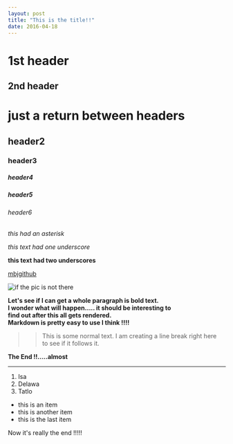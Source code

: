 ```yaml
---
layout: post
title: "This is the title!!"
date: 2016-04-18
---
```




1st header
====

2nd header
----




# just a return between headers #

## header2 ##    

### header3 ###    

##### header4 ####   

##### header5 #####    

###### header6 ######    


*this had an asterisk*  

_this text had one underscore_  

__this text had two underscores__   

[mbjgithub](https://github.com/)  

[img1]:http://img.lum.XXdolimg.com/v1/images/character_mickeymouse_home_mickey_notemplate_3a0db1b2.jpeg?region=0,0,600,600&width=320  "MM Title"
![if the pic is not there][img1]  



__Let's see if I can get a whole paragraph is bold text.  
I wonder what will happen..... it should be interesting to  
find out after this all gets rendered.  
Markdown is pretty easy to use I think !!!!__  


>>This is some normal text. I am creating a line break right here  
to see if it follows it.  
>> 

__The End !!.....almost__  
  

---   


1. Isa
2. Delawa
3. Tatlo
   

* this is an item  
* this is another item  
* this is the last item  

Now it's really the end !!!!!  


